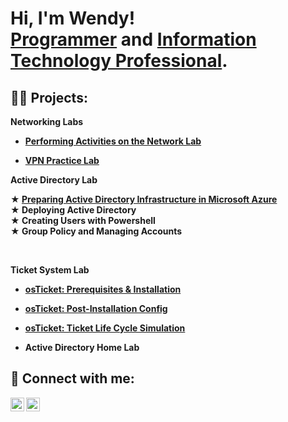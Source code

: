 <h1>Hi, I'm Wendy! <br/><a href="https://github.com/gwendus">Programmer</a> and <a href="https://www.linkedin.com/in/wendy-reyes-rodriguez-36a491211/)/">Information Technology Professional</a>.

<h2>👨‍💻 Projects:</h2>

<b>Networking Labs</a><br />

- <b><a href="https://github.com/gwendus/NetworkTrafficLab/blob/main/README.md">Performing Activities on the Network Lab</a>

- <b><a href="https://github.com/gwendus/VPNLab/blob/main/README.md">VPN Practice Lab</a>

Active Directory Lab <br />

 ★ <a href="https://github.com/gwendus/ADInfrastructureInAzure/blob/main/README.md">Preparing Active Directory Infrastructure in Microsoft Azure</a><br>
 ★ Deploying Active Directory <br>
 ★ Creating Users with Powershell <br>
 ★ Group Policy and Managing Accounts <br>
 
  
<br />

  <b>Ticket System Lab</a><br />

- <a href="https://github.com/gwendus/osTicket-Setup/blob/main/README.md">osTicket: Prerequisites & Installation</a>

- <a href="https://github.com/gwendus/post-installation-configuration">osTicket: Post-Installation Config</a>

- <a href="https://github.com/gwendus/ticket-lifecycle">osTicket: Ticket Life Cycle Simulation</a>


- <b>Active Directory Home Lab </b>


<h2> 🤳 Connect with me:</h2>

[<img align="left" alt="GwendusLearning | YouTube" width="22px" src="https://cdn.jsdelivr.net/npm/simple-icons@v3/icons/youtube.svg" />][youtube]
[<img align="left" alt="Wendy Reyes Rodriguez | LinkedIn" width="22px" src="https://cdn.jsdelivr.net/npm/simple-icons@v3/icons/linkedin.svg" />][linkedin]


[youtube]: https://www.youtube.com/@Gwendus
[linkedin]: https://www.linkedin.com/in/wendy-reyes-rodriguez-36a491211/

<!--
**gwendus/gwendus** is a ✨ _special_ ✨ repository because its `README.md` (this file) appears on your GitHub profile.

Here are some ideas to get you started:

- 🔭 I’m currently working on ...
- 🌱 I’m currently learning ...
- 👯 I’m looking to collaborate on ...
- 🤔 I’m looking for help with ...
- 💬 Ask me about ...
- 📫 How to reach me: ...
- ⚡ Fun fact: ...
-->
